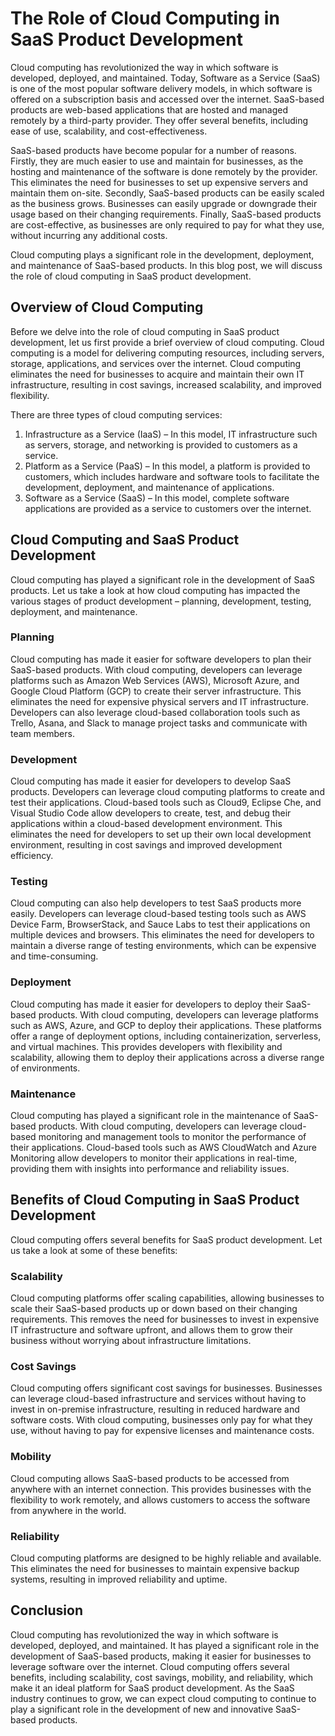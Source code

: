 # The Role of Cloud Computing in SaaS Product Development

Cloud computing has revolutionized the way in which software is developed, deployed, and maintained. Today, Software as a Service (SaaS) is one of the most popular software delivery models, in which software is offered on a subscription basis and accessed over the internet. SaaS-based products are web-based applications that are hosted and managed remotely by a third-party provider. They offer several benefits, including ease of use, scalability, and cost-effectiveness. 

SaaS-based products have become popular for a number of reasons. Firstly, they are much easier to use and maintain for businesses, as the hosting and maintenance of the software is done remotely by the provider. This eliminates the need for businesses to set up expensive servers and maintain them on-site. Secondly, SaaS-based products can be easily scaled as the business grows. Businesses can easily upgrade or downgrade their usage based on their changing requirements. Finally, SaaS-based products are cost-effective, as businesses are only required to pay for what they use, without incurring any additional costs. 

Cloud computing plays a significant role in the development, deployment, and maintenance of SaaS-based products. In this blog post, we will discuss the role of cloud computing in SaaS product development.

## Overview of Cloud Computing

Before we delve into the role of cloud computing in SaaS product development, let us first provide a brief overview of cloud computing. Cloud computing is a model for delivering computing resources, including servers, storage, applications, and services over the internet. Cloud computing eliminates the need for businesses to acquire and maintain their own IT infrastructure, resulting in cost savings, increased scalability, and improved flexibility.

There are three types of cloud computing services:

1. Infrastructure as a Service (IaaS) – In this model, IT infrastructure such as servers, storage, and networking is provided to customers as a service.
2. Platform as a Service (PaaS) – In this model, a platform is provided to customers, which includes hardware and software tools to facilitate the development, deployment, and maintenance of applications. 
3. Software as a Service (SaaS) – In this model, complete software applications are provided as a service to customers over the internet. 

## Cloud Computing and SaaS Product Development

Cloud computing has played a significant role in the development of SaaS products. Let us take a look at how cloud computing has impacted the various stages of product development – planning, development, testing, deployment, and maintenance.

### Planning

Cloud computing has made it easier for software developers to plan their SaaS-based products. With cloud computing, developers can leverage platforms such as Amazon Web Services (AWS), Microsoft Azure, and Google Cloud Platform (GCP) to create their server infrastructure. This eliminates the need for expensive physical servers and IT infrastructure. Developers can also leverage cloud-based collaboration tools such as Trello, Asana, and Slack to manage project tasks and communicate with team members. 

### Development

Cloud computing has made it easier for developers to develop SaaS products. Developers can leverage cloud computing platforms to create and test their applications. Cloud-based tools such as Cloud9, Eclipse Che, and Visual Studio Code allow developers to create, test, and debug their applications within a cloud-based development environment. This eliminates the need for developers to set up their own local development environment, resulting in cost savings and improved development efficiency. 

### Testing

Cloud computing can also help developers to test SaaS products more easily. Developers can leverage cloud-based testing tools such as AWS Device Farm, BrowserStack, and Sauce Labs to test their applications on multiple devices and browsers. This eliminates the need for developers to maintain a diverse range of testing environments, which can be expensive and time-consuming. 

### Deployment

Cloud computing has made it easier for developers to deploy their SaaS-based products. With cloud computing, developers can leverage platforms such as AWS, Azure, and GCP to deploy their applications. These platforms offer a range of deployment options, including containerization, serverless, and virtual machines. This provides developers with flexibility and scalability, allowing them to deploy their applications across a diverse range of environments. 

### Maintenance

Cloud computing has played a significant role in the maintenance of SaaS-based products. With cloud computing, developers can leverage cloud-based monitoring and management tools to monitor the performance of their applications. Cloud-based tools such as AWS CloudWatch and Azure Monitoring allow developers to monitor their applications in real-time, providing them with insights into performance and reliability issues. 

## Benefits of Cloud Computing in SaaS Product Development

Cloud computing offers several benefits for SaaS product development. Let us take a look at some of these benefits:

### Scalability

Cloud computing platforms offer scaling capabilities, allowing businesses to scale their SaaS-based products up or down based on their changing requirements. This removes the need for businesses to invest in expensive IT infrastructure and software upfront, and allows them to grow their business without worrying about infrastructure limitations. 

### Cost Savings

Cloud computing offers significant cost savings for businesses. Businesses can leverage cloud-based infrastructure and services without having to invest in on-premise infrastructure, resulting in reduced hardware and software costs. With cloud computing, businesses only pay for what they use, without having to pay for expensive licenses and maintenance costs. 

### Mobility

Cloud computing allows SaaS-based products to be accessed from anywhere with an internet connection. This provides businesses with the flexibility to work remotely, and allows customers to access the software from anywhere in the world. 

### Reliability

Cloud computing platforms are designed to be highly reliable and available. This eliminates the need for businesses to maintain expensive backup systems, resulting in improved reliability and uptime. 

## Conclusion

Cloud computing has revolutionized the way in which software is developed, deployed, and maintained. It has played a significant role in the development of SaaS-based products, making it easier for businesses to leverage software over the internet. Cloud computing offers several benefits, including scalability, cost savings, mobility, and reliability, which make it an ideal platform for SaaS product development. As the SaaS industry continues to grow, we can expect cloud computing to continue to play a significant role in the development of new and innovative SaaS-based products.